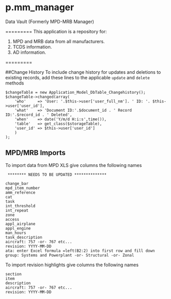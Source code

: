 # p.mm_manager
Data Vault (Formerly MPD-MRB Manager)

=========
This application is a repository for:

1. MPD and MRB data from all manufacturers.
2. TCDS information.
3. AD information.
 
=========

##Change History
To include change history for updates and deletions to existing records, add these lines to the applicable `update` and `delete` methods

    $changeTable = new Application_Model_DbTable_Changehistory();
    $changeTable->changed(array(
	    'who'     => 'User: '.$this->user['user_full_nm']. ' ID: '. $this->user['user_id'],
	    'what'    => 'Document ID:'.$document_id . ' Record ID:'.$record_id . ' Deleted',
	    'when'    => date('Y/m/d H:i:s',time()),
	    'table'   => get_class($storageTable),
	    'user_id' => $this->user['user_id']
	    )
    );

## MPD/MRB Imports
To import data from MPD XLS give columns the following names

     ******** NEEDS TO BE UPDATED **************

	change_bar
	mpd_item_number
	amm_reference
	cat
	task
	int_threshold
	int_repeat
	zone
	access
	appl_airplane
	appl_engine
	man_hours
	task_description
	aircraft: 757 -or- 767 etc...
	revision: YYYY-MM-DD
	ata: enter Excel formula =left(B2:2) into first row and fill down
	group: Systems and Powerplant -or- Structural -or- Zonal

To import revision highlights give columns the following names

	section
	item
	description
	aircraft: 757 -or- 767 etc...
	revision: YYYY-MM-DD